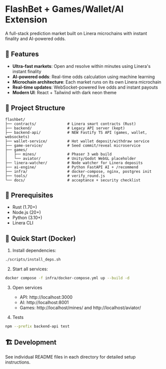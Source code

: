 # FlashBet + Games/Wallet/AI Extension

A full-stack prediction market built on Linera microchains with instant finality and AI-powered odds.

## 🚀 Features

- **Ultra-fast markets**: Open and resolve within minutes using Linera's instant finality
- **AI-powered odds**: Real-time odds calculation using machine learning
- **Microchain architecture**: Each market runs on its own Linera microchain
- **Real-time updates**: WebSocket-powered live odds and instant payouts
- **Modern UI**: React + Tailwind with dark neon theme

## 📁 Project Structure

```
flashbet/
├── contracts/              # Linera smart contracts (Rust)
├── backend/                # Legacy API server (kept)
├── backend-api/            # NEW Fastify TS API (games, wallet, websockets)
├── wallet-service/         # Hot wallet deposit/withdraw service
├── game-service/           # Seed commit/reveal microservice
├── games/
│   ├── mines/              # Phaser 3 web build
│   └── aviator/            # Unity/Godot WebGL placeholder
├── linera-watcher/         # Node watcher for Linera deposits
├── ai-engine/              # Python FastAPI AI + /recommend
├── infra/                  # docker-compose, nginx, postgres init
├── tools/                  # verify_round.js
└── docs/                   # acceptance + security checklist
```

## 🔧 Prerequisites

- Rust (1.70+)
- Node.js (20+)
- Python (3.10+)
- Linera CLI

## 🚀 Quick Start (Docker)

1. Install dependencies:
```bash
./scripts/install_deps.sh
```

2. Start all services:
```bash
docker compose -f infra/docker-compose.yml up --build -d
```

3. Open services
   - API: http://localhost:3000
   - AI:  http://localhost:8001
   - Games: http://localhost/mines/ and http://localhost/aviator/

4. Tests
```bash
npm --prefix backend-api test
```

## 🏗️ Development

See individual README files in each directory for detailed setup instructions.